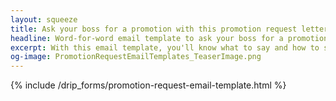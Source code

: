 ```yaml
---
layout: squeeze
title: Ask your boss for a promotion with this promotion request letter template
headline: Word-for-word email template to ask your boss for a promotion
excerpt: With this email template, you'll know what to say and how to say it when you ask for your next promotion.
og-image: PromotionRequestEmailTemplates_TeaserImage.png
---
```

<div class="container container--normal">
	{% include /drip_forms/promotion-request-email-template.html %}
</div>

